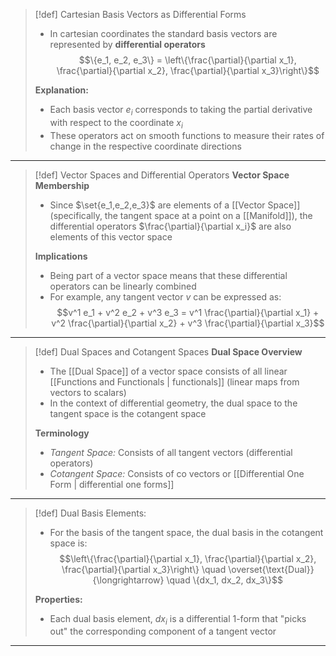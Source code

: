 >[!def] Cartesian Basis Vectors as Differential Forms
>- In cartesian coordinates the standard basis vectors are represented by **differential operators**
> $$\{e_1, e_2, e_3\} = \left\{\frac{\partial}{\partial x_1}, \frac{\partial}{\partial x_2}, \frac{\partial}{\partial x_3}\right\}$$
> 
> **Explanation:**
> - Each basis vector $e_i$ corresponds to taking the partial derivative with respect to the coordinate $x_i$
> - These operators act on smooth functions to measure their rates of change in the respective coordinate directions

___
>[!def] Vector Spaces and Differential Operators
>**Vector Space Membership**
>- Since $\set{e_1,e_2,e_3}$ are elements of a [[Vector Space]] (specifically, the tangent space at a point on a [[Manifold]]), the differential operators $\frac{\partial}{\partial x_i}$ are also elements of this vector space
>
>**Implications**
>- Being part of a vector space means that these differential operators can be linearly combined
>- For example, any tangent vector $v$ can be expressed as:
>$$v^1 e_1 + v^2 e_2 + v^3 e_3 = v^1 \frac{\partial}{\partial x_1} + v^2 \frac{\partial}{\partial x_2} + v^3 \frac{\partial}{\partial x_3}$$

___

>[!def] Dual Spaces and Cotangent Spaces
>**Dual Space Overview**
>- The [[Dual Space]] of a vector space consists of all linear [[Functions and Functionals | functionals]] (linear maps from vectors to scalars)
>- In the context of differential geometry, the dual space to the tangent space is the cotangent space
>
>**Terminology**
>- *Tangent Space:* Consists of all tangent vectors (differential operators)
>- *Cotangent Space:* Consists of co vectors or [[Differential One Form | differential one forms]]

___
>[!def] Dual Basis Elements:
>- For the basis of the tangent space, the dual basis in the cotangent space is:
>$$\left\{\frac{\partial}{\partial x_1}, \frac{\partial}{\partial x_2}, \frac{\partial}{\partial x_3}\right\} \quad \overset{\text{Dual}}{\longrightarrow} \quad \{dx_1, dx_2, dx_3\}$$
>
>**Properties:**
>- Each dual basis element, $dx_i$ is a differential 1-form that "picks out" the corresponding component of a tangent vector

___
>